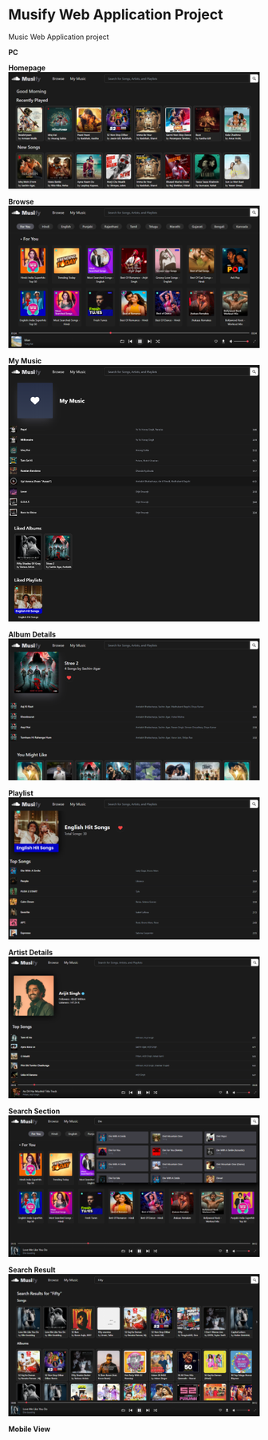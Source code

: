 # Musify Web Application Project

Music Web Application project 

**PC**
<br/>

**Homepage**
![Homepage](/public/HomePage.png)

**Browse**
![Browse](/public/BrowsePage.png)

**My Music**
![Liked](/public/MyMusic.png)

**Album Details**
![Album Details](/public/AlbumPage.png)

**Playlist**
![Playlist](/public/Playlists.png)

**Artist Details**
![Artist Details](/public/ArtistPage.png)

**Search Section**
![Search](/public/SearchSection.png)

**Search Result**
![Search result](/public/SearchPage.png)

**Mobile View**
<br/>



